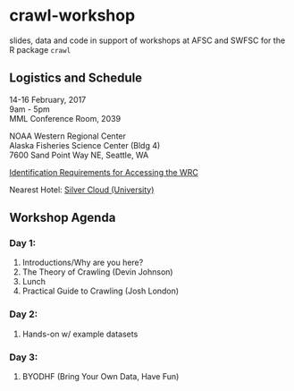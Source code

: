 # crawl-workshop
slides, data and code in support of workshops at AFSC and SWFSC for the R package `crawl`

## Logistics and Schedule

14-16 February, 2017  
9am - 5pm  
MML Conference Room, 2039  
  
NOAA Western Regional Center  
Alaska Fisheries Science Center (Bldg 4)  
7600 Sand Point Way NE, Seattle, WA  

[Identification Requirements for Accessing the WRC](http://www.wrc.noaa.gov/NewIdRequirements.htm)

Nearest Hotel: 
[Silver Cloud (University)](https://www.silvercloud.com/university/)


## Workshop Agenda

### Day 1: 
1. Introductions/Why are you here?
1. The Theory of Crawling (Devin Johnson)
1. Lunch
1. Practical Guide to Crawling (Josh London)

### Day 2: 
1. Hands-on w/ example datasets

### Day 3: 
1. BYODHF (Bring Your Own Data, Have Fun)

